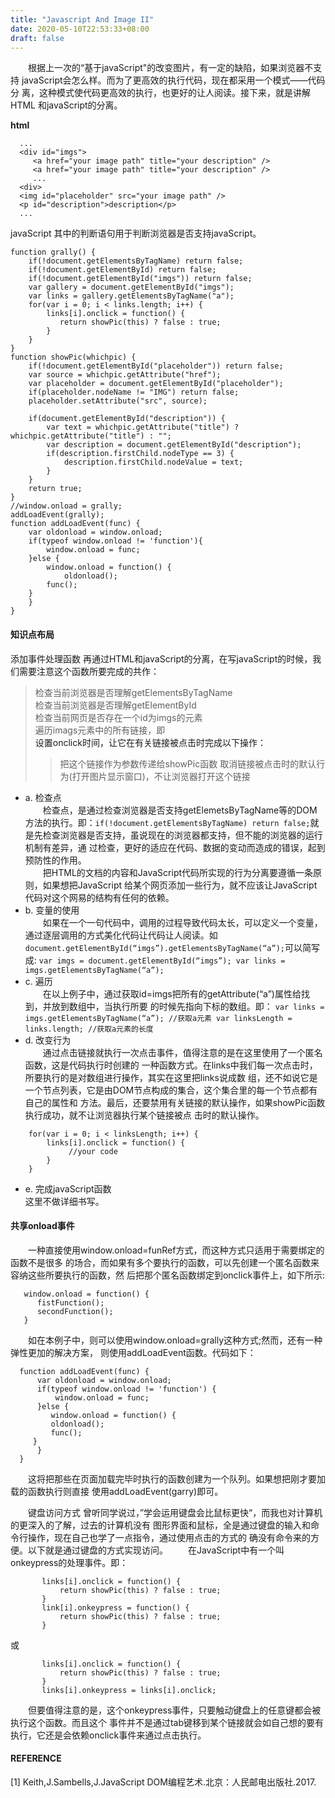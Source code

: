 ```yaml
---
title: "Javascript And Image II"
date: 2020-05-10T22:53:33+08:00
draft: false
---
```


&emsp;&emsp;根据上一次的“基于javaScript"的改变图片，有一定的缺陷，如果浏览器不支持 javaScript会怎么样。而为了更高效的执行代码，现在都采用一个模式——代码分 离，这种模式使代码更高效的执行，也更好的让人阅读。接下来，就是讲解HTML 和javaScript的分离。

**html**
```
  ...
  <div id="imgs">
     <a href="your image path" title="your description" />
     <a href="your image path" title="your description" />
     ...
  <div>
  <img id="placeholder" src="your image path" />
  <p id="description">description</p>
  ...
```
javaScript 其中的判断语句用于判断浏览器是否支持javaScript。
```
function grally() {
    if(!document.getElementsByTagName) return false;
    if(!document.getElementById) return false;
    if(!document.getElementById("imgs")) return false;
    var gallery = document.getElementById("imgs");
    var links = gallery.getElementsByTagName("a");
    for(var i = 0; i < links.length; i++) {
        links[i].onclick = function() {
           return showPic(this) ? false : true;
        }
    }
}
function showPic(whichpic) {
    if(!document.getElementById("placeholder")) return false;
    var source = whichpic.getAttribute("href");
    var placeholder = document.getElementById("placeholder");
    if(placeholder.nodeName != "IMG") return false;
    placeholder.setAttribute("src", source);
    
    if(document.getElementById("description")) {
    	var text = whichpic.getAttribute("title") ? whichpic.getAttribute("title") : "";
    	var description = document.getElementById("description");
    	if(description.firstChild.nodeType == 3) {
    	    description.firstChild.nodeValue = text;
    	}
    }
    return true;
}
//window.onload = grally;
addLoadEvent(grally);
function addLoadEvent(func) {
    var oldonload = window.onload;
    if(typeof window.onload != 'function'){
        window.onload = func;
    }else {
        window.onload = function() {
            oldonload();
 	    func();
	}
    }
}
```
#### 知识点布局

添加事件处理函数 再通过HTML和javaScript的分离，在写javaScript的时候，我们需要注意这个函数所要完成的共作：  
> 检查当前浏览器是否理解getElementsByTagName  
> 检查当前浏览器是否理解getElementById  
> 检查当前网页是否存在一个id为imgs的元素  
> 遍历imags元素中的所有链接，即<a>  
> 设置onclick时间，让它在有关链接被点击时完成以下操作：  
>> 把这个链接作为参数传递给showPic函数
>> 取消链接被点击时的默认行为(打开图片显示窗口)，不让浏览器打开这个链接

* a. 检查点  
&emsp;&emsp;检查点，是通过检查浏览器是否支持getElemetsByTagName等的DOM方法的执行。即：`if(!document.getElementsByTagName) return false;`就是先检查浏览器是否支持，虽说现在的浏览器都支持，但不能的浏览器的运行机制有差异，通 过检查，更好的适应在代码、数据的变动而造成的错误，起到预防性的作用。  
&emsp;&emsp;把HTML的文档的内容和JavaScript代码所实现的行为分离要遵循一条原则，如果想把JavaScript 给某个网页添加一些行为，就不应该让JavaScript代码对这个网易的结构有任何的依赖。
* b. 变量的使用  
&emsp;&emsp;如果在一个一句代码中，调用的过程导致代码太长，可以定义一个变量，通过逐层调用的方式美化代码让代码让人阅读。如`document.getElementById(“imgs”).getElementsByTagName(“a”);`可以简写成:
` var imgs = document.getElementById(“imgs”);
 var links = imgs.getElementsByTagName(“a”);
`     
* c. 遍历  
&emsp;&emsp;在以上例子中，通过获取id=imgs把所有的getAttribute(“a”)属性给找到，并放到数组中，当执行所要 的时候先指向下标的数组。即：
` var links = imgs.getElementsByTagName(“a”); //获取a元素
  var linksLength = links.length; //获取a元素的长度
`  
* d. 改变行为  
&emsp;&emsp;通过点击链接就执行一次点击事件，值得注意的是在这里使用了一个匿名函数，这是代码执行时创建的 一种函数方式。在links中我们每一次点击时，所要执行的是对数组进行操作，其实在这里把links说成数 组，还不如说它是一个节点列表，它是由DOM节点构成的集合，这个集合里的每一个节点都有自己的属性和 方法。最后，还要禁用有关链接的默认操作，如果showPic函数执行成功，就不让浏览器执行某个链接被点 击时的默认操作。
```
    for(var i = 0; i < linksLength; i++) {
        links[i].onclick = function() { 
             //your code 
        } 
    } 
```
* e. 完成javaScript函数  
    这里不做详细书写。

#### 共享onload事件  
&emsp;&emsp;一种直接使用window.onload=funRef方式，而这种方式只适用于需要绑定的函数不是很多 的场合，而如果有多个要执行的函数，可以先创建一个匿名函数来容纳这些所要执行的函数，然 后把那个匿名函数绑定到onclick事件上，如下所示:
```
   window.onload = function() {
      fistFunction();
      secondFunction();
   }
```
&emsp;&emsp;如在本例子中，则可以使用window.onload=grally这种方式;然而，还有一种弹性更加的解决方案， 则使用addLoadEvent函数。代码如下：
```
  function addLoadEvent(func) {
      var oldonload = window.onload;
      if(typeof window.onload != 'function') {
          window.onload = func;
      }else {
         window.onload = function() {
	     oldonload();
	     func();
	 }
      }
  }
```
&emsp;&emsp;这将把那些在页面加载完毕时执行的函数创建为一个队列。如果想把刚才要加载的函数执行则直接 使用addLoadEvent(garry)即可。

&emsp;&emsp;键盘访问方式 曾听同学说过，”学会运用键盘会比鼠标更快“，而我也对计算机的更深入的了解，过去的计算机没有 图形界面和鼠标，全是通过键盘的输入和命令行操作，现在自己也学了一点指令，通过使用点击的方式的 确没有命令来的方便。以下就是通过键盘的方式实现访问。
&emsp;&emsp;在JavaScript中有一个叫onkeypress的处理事件。即：
```
       links[i].onclick = function() {
           return showPic(this) ? false : true;
       }
       link[i].onkeypress = function() {
           return showPic(this) ? false : true;
       }
```

或   
 
```
       links[i].onclick = function() {
           return showPic(this) ? false : true;
       }
       links[i].onkeypress = links[i].onclick;
```
&emsp;&emsp;但要值得注意的是，这个onkeypress事件，只要触动键盘上的任意键都会被执行这个函数。而且这个 事件并不是通过tab键移到某个链接就会如自己想的要有执行，它还是会依赖onclick事件来通过点击执行。

#### REFERENCE

[1] Keith,J.Sambells,J.JavaScript DOM编程艺术.北京：人民邮电出版社.2017.




